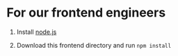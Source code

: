 # For our frontend engineers
1. Install [node.js](https://nodejs.org/en/)

2. Download this frontend directory and run `npm install`

